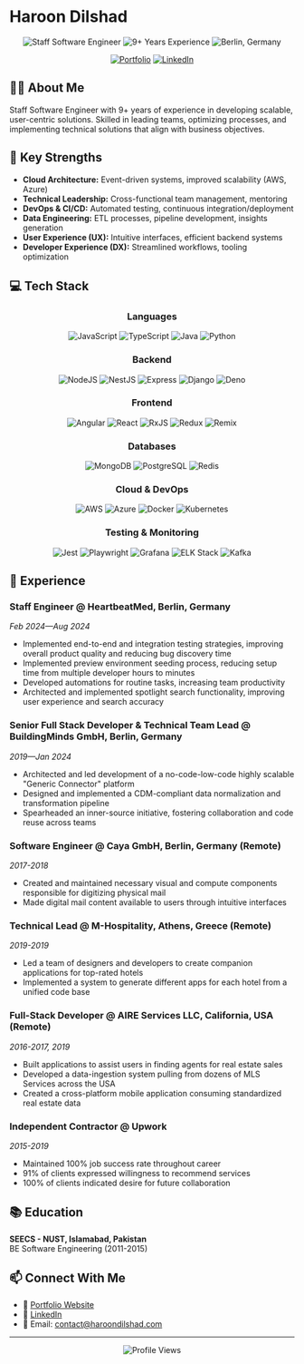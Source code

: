 # Haroon Dilshad

<div align="center">
  <img src="https://img.shields.io/badge/Staff-Software%20Engineer-blue" alt="Staff Software Engineer"/>
  <img src="https://img.shields.io/badge/Experience-9%2B%20Years-green" alt="9+ Years Experience"/>
  <img src="https://img.shields.io/badge/Location-Berlin%2C%20Germany-red" alt="Berlin, Germany"/>
</div>

<div align="center">
  <p>
    <a href="https://haroondilshad.com/" target="_blank"><img src="https://img.shields.io/badge/Portfolio-haroondilshad.com-informational?style=flat&logo=react&logoColor=white&color=0A66C2" alt="Portfolio"/></a>
    <a href="https://www.linkedin.com/in/haroondilshad/" target="_blank"><img src="https://img.shields.io/badge/LinkedIn-Connect-blue?style=flat&logo=linkedin" alt="LinkedIn"/></a>
  </p>
</div>

## 👨‍💻 About Me

Staff Software Engineer with 9+ years of experience in developing scalable, user-centric solutions. Skilled in leading teams, optimizing processes, and implementing technical solutions that align with business objectives.

## 🚀 Key Strengths

- **Cloud Architecture:** Event-driven systems, improved scalability (AWS, Azure)
- **Technical Leadership:** Cross-functional team management, mentoring
- **DevOps & CI/CD:** Automated testing, continuous integration/deployment
- **Data Engineering:** ETL processes, pipeline development, insights generation
- **User Experience (UX):** Intuitive interfaces, efficient backend systems
- **Developer Experience (DX):** Streamlined workflows, tooling optimization

## 💻 Tech Stack

<div align="center">
  
### Languages
![JavaScript](https://img.shields.io/badge/JavaScript-F7DF1E?style=for-the-badge&logo=javascript&logoColor=black)
![TypeScript](https://img.shields.io/badge/TypeScript-3178C6?style=for-the-badge&logo=typescript&logoColor=white)
![Java](https://img.shields.io/badge/Java-ED8B00?style=for-the-badge&logo=openjdk&logoColor=white)
![Python](https://img.shields.io/badge/Python-3776AB?style=for-the-badge&logo=python&logoColor=white)

### Backend
![NodeJS](https://img.shields.io/badge/Node.js-339933?style=for-the-badge&logo=nodedotjs&logoColor=white)
![NestJS](https://img.shields.io/badge/NestJS-E0234E?style=for-the-badge&logo=nestjs&logoColor=white)
![Express](https://img.shields.io/badge/Express-000000?style=for-the-badge&logo=express&logoColor=white)
![Django](https://img.shields.io/badge/Django-092E20?style=for-the-badge&logo=django&logoColor=white)
![Deno](https://img.shields.io/badge/Deno-000000?style=for-the-badge&logo=deno&logoColor=white)

### Frontend
![Angular](https://img.shields.io/badge/Angular-DD0031?style=for-the-badge&logo=angular&logoColor=white)
![React](https://img.shields.io/badge/React-20232A?style=for-the-badge&logo=react&logoColor=61DAFB)
![RxJS](https://img.shields.io/badge/RxJS-B7178C?style=for-the-badge&logo=reactivex&logoColor=white)
![Redux](https://img.shields.io/badge/Redux-593D88?style=for-the-badge&logo=redux&logoColor=white)
![Remix](https://img.shields.io/badge/Remix-000000?style=for-the-badge&logo=remix&logoColor=white)

### Databases
![MongoDB](https://img.shields.io/badge/MongoDB-4EA94B?style=for-the-badge&logo=mongodb&logoColor=white)
![PostgreSQL](https://img.shields.io/badge/PostgreSQL-316192?style=for-the-badge&logo=postgresql&logoColor=white)
![Redis](https://img.shields.io/badge/Redis-DC382D?style=for-the-badge&logo=redis&logoColor=white)

### Cloud & DevOps
![AWS](https://img.shields.io/badge/AWS-232F3E?style=for-the-badge&logo=amazonaws&logoColor=white)
![Azure](https://img.shields.io/badge/Azure-0078D4?style=for-the-badge&logo=microsoftazure&logoColor=white)
![Docker](https://img.shields.io/badge/Docker-2496ED?style=for-the-badge&logo=docker&logoColor=white)
![Kubernetes](https://img.shields.io/badge/Kubernetes-326CE5?style=for-the-badge&logo=kubernetes&logoColor=white)

### Testing & Monitoring
![Jest](https://img.shields.io/badge/Jest-C21325?style=for-the-badge&logo=jest&logoColor=white)
![Playwright](https://img.shields.io/badge/Playwright-2EAD33?style=for-the-badge&logo=playwright&logoColor=white)
![Grafana](https://img.shields.io/badge/Grafana-F46800?style=for-the-badge&logo=grafana&logoColor=white)
![ELK Stack](https://img.shields.io/badge/ELK_Stack-005571?style=for-the-badge&logo=elastic&logoColor=white)
![Kafka](https://img.shields.io/badge/Kafka-231F20?style=for-the-badge&logo=apachekafka&logoColor=white)

</div>

## 🌟 Experience

### Staff Engineer @ HeartbeatMed, Berlin, Germany
*Feb 2024—Aug 2024*
- Implemented end-to-end and integration testing strategies, improving overall product quality and reducing bug discovery time
- Implemented preview environment seeding process, reducing setup time from multiple developer hours to minutes
- Developed automations for routine tasks, increasing team productivity
- Architected and implemented spotlight search functionality, improving user experience and search accuracy

### Senior Full Stack Developer & Technical Team Lead @ BuildingMinds GmbH, Berlin, Germany
*2019—Jan 2024*
- Architected and led development of a no-code-low-code highly scalable "Generic Connector" platform
- Designed and implemented a CDM-compliant data normalization and transformation pipeline
- Spearheaded an inner-source initiative, fostering collaboration and code reuse across teams

### Software Engineer @ Caya GmbH, Berlin, Germany (Remote)
*2017-2018*
- Created and maintained necessary visual and compute components responsible for digitizing physical mail
- Made digital mail content available to users through intuitive interfaces

### Technical Lead @ M-Hospitality, Athens, Greece (Remote)
*2019-2019*
- Led a team of designers and developers to create companion applications for top-rated hotels
- Implemented a system to generate different apps for each hotel from a unified code base

### Full-Stack Developer @ AIRE Services LLC, California, USA (Remote)
*2016-2017, 2019*
- Built applications to assist users in finding agents for real estate sales
- Developed a data-ingestion system pulling from dozens of MLS Services across the USA
- Created a cross-platform mobile application consuming standardized real estate data

### Independent Contractor @ Upwork
*2015-2019*
- Maintained 100% job success rate throughout career
- 91% of clients expressed willingness to recommend services
- 100% of clients indicated desire for future collaboration

## 📚 Education

**SEECS - NUST, Islamabad, Pakistan**  
BE Software Engineering (2011-2015)

## 📫 Connect With Me

- 🔗 [Portfolio Website](https://haroondilshad.com/)
- 💼 [LinkedIn](https://www.linkedin.com/in/haroondilshad/)
- 📧 Email: [contact@haroondilshad.com](mailto:contact@haroondilshad.com)

---

<div align="center">
  <img src="https://komarev.com/ghpvc/?username=haroondilshad&color=blue" alt="Profile Views" />
</div> 